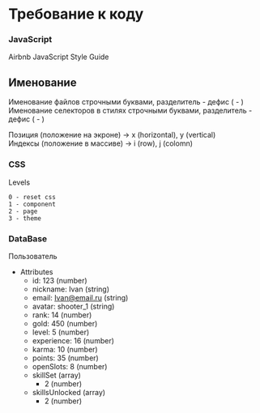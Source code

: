 # Требование к коду

### JavaScript

Airbnb JavaScript Style Guide

## Именование
Именование файлов строчными буквами, разделитель - дефис ( - )  
Именование селекторов в стилях строчными буквами, разделитель - дефис ( - )  

Позиция (положение на экроне) → x (horizontal), y (vertical)  
Индексы (положение в массиве) → i (row), j (colomn)  


### CSS

Levels
```
0 - reset css
1 - component
2 - page     
3 - theme    
```

### DataBase

Пользователь
  + Attributes
    + id: 123 (number)
    + nickname: Ivan (string)
    + email: Ivan@email.ru (string)
    + avatar: shooter_1 (string)
    + rank: 14 (number)
    + gold: 450 (number)
    + level: 5 (number)
    + experience: 16 (number)
    + karma: 10 (number)
    + points: 35 (number)
    + openSlots: 8 (number)
    + skillSet (array)
        + 2 (number)
    + skillsUnlocked (array)
        + 2 (number)